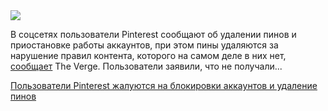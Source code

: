 <!--2025-05-03 08:50:50-->
<div class="yb">
  <div class="rss habr"><img src="https://habrastorage.org/getpro/habr/upload_files/d93/709/8de/d937098de2d288eb234cad095bba7f5e.png" /><p>В соцсетях пользователи Pinterest сообщают об удалении пинов и приостановке работы аккаунтов, при этом пины удаляются за нарушение правил контента, которого на самом деле в них нет, <a href="https://www.theverge.com/news/660070/pinterest-mass-account-suspensions" rel="noopener noreferrer nofollow">сообщает</a> The Verge. Пользователи заявили, что не получали... <p class="titl"><a href="https://habr.com/ru/news/906574/?utm_source=habrahabr&utm_medium=rss&utm_campaign=906574">Пользователи Pinterest жалуются на блокировки аккаунтов и удаление пинов</a></p></div>
</div>
